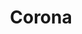 ---
title: Corona
date: 
draft: false

# descripcion
description : Corona

materials: Plata 925

color: Plateado

dimensions: 2cm x 1,5cm

code: 02-14-0170

type: "Dijes"

categories: []

price: $2.330,00

# Images
# first image will be shown in the product page
images:
  # - image: "images/path_to_image"
  # La ubicacion de las imagenes es imagenes/Dijes/Dijes.Plata/02-14-0170-corona
  - image: "./images/dijes/plata/02-14-0170-corona.JPG"
---